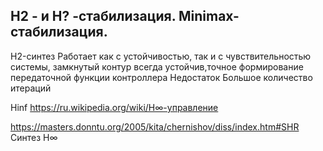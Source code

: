 ## Н2 - и Н? -стабилизация. Minimax-стабилизация.
 
H2-синтез Работает как с устойчивостью, так и с чувствительностью системы,
замкнутый контур всегда устойчив,точное формирование передаточной функции контроллера 
Недостаток Большое количество итераций



Нinf
https://ru.wikipedia.org/wiki/H∞-управление

https://masters.donntu.org/2005/kita/chernishov/diss/index.htm#SHR
Синтез Н∞